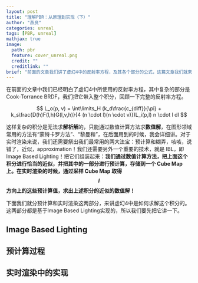 ```yaml
---
layout: post
title: "理解PBR：从原理到实现（下）"
author: "燕良"
categories: unreal
tags: [PBR, unreal]
mathjax: true
image:
  path: pbr
  feature: cover_unreal.png
  credit: ""
  creditlink: ""
brief: "前面的文章我们讲了虚幻4中的反射率方程，及其各个部分的公式，这篇文章我们就来讲明白这个方程是如何在实时渲染中求解的！"
---
```


在前面的文章中我们已经明白了虚幻4中所使用的反射率方程，其中复杂的部分是 Cook-Torrance BRDF，我们把它带入整个积分，回顾一下完整的反射率方程。

$$
L_o(p, v) = \int\limits_H (k_d\frac{c_{diff}}{\pi} + k_s\frac{D(h)F(l,h)G(l,v,h)}{4 (n \cdot l)(n \cdot v)})L_i(p,l) n \cdot l dl
$$

这样复杂的积分是无法求**解析解**的，只能通过数值计算方法求**数值解**，在图形领域常用的方法有“蒙特卡罗方法”、“黎曼和”，在后面用到的时候，我会详细讲。对于实时渲染来说，我们还需要祭出我们最常用的两大法宝：预计算和糊弄，咳咳，说错了，近似，approximation！我们还需要另外一个重要的技术，就是 IBL，即Image Based Lighting！把它们组装起来：**我们通过数值计算方法，把上面这个积分进行恰当的近似，并把其中的一部分进行预计算，存储到一个 Cube Map 上。在实时渲染的时候，通过采样 Cube Map 取得 $$l$$ 方向上的这些预计算值，求出上述积分的近似的数值解！**

下面我们就分预计算和实时渲染这两部分，来讲虚幻4中是如何求解这个积分的。这两部分都是基于Image Based Lighting实现的，所以我们要先把它讲一下。

## Image Based Lighting

## 预计算过程

## 实时渲染中的实现